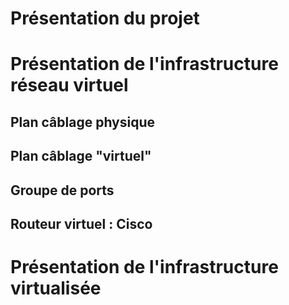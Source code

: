 # Présentation du projet
# Présentation de l'infrastructure réseau virtuel
## Plan câblage physique
## Plan câblage "virtuel"
## Groupe de ports
## Routeur virtuel : Cisco
# Présentation de l'infrastructure virtualisée
